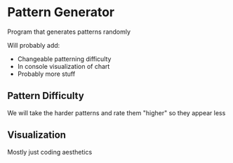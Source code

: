 # Pattern Generator

Program that generates patterns randomly

Will probably add:
- Changeable patterning difficulty
- In console visualization of chart
- Probably more stuff

## Pattern Difficulty

We will take the harder patterns and rate them "higher" so they appear less

## Visualization

Mostly just coding aesthetics 
